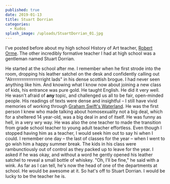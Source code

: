 ```yaml
---
published: true
date: 2019-01-13
title: Stuart Dorrian
categories:
  - Kudos
splash_image: /uploads/StuartDorrian_01.jpg
---
```

I've posted before about my high school History of Art teacher, [Robert Orme](https://www.lucashaley.com/amp/robert-orme.html). The other incredibly formative teacher I had at high school was a gentleman named Stuart Dorrian.

He started at the school after me. I remember when he first strode into the room, dropping his leather satchel on the desk and confidently calling out "Alrrrrrrrrrrrrrrrrrright lads" in his dense scottish brogue. I had never seen anything like him. And knowing what I know now about joining a new class of kids, his entrance was pure gold.
He taught English. He did it very well. He wasn't afraid of <strong>any</strong> topic, and challenged us all to be fair, open-minded people. His readings of texts were dense and insightful – I still have vivid memories of working through <a rel="nofollow" href="https://en.wikipedia.org/wiki/Waterland_(novel)">Graham Swift's Waterland</a>. He was the first person I knew who made talking about homosexuality not a big deal, which for a sheltered 14 year-old, was a big deal in and of itself. He was funny as hell, in a very wry way.
He was also the one teacher to made the transition from grade school teacher to young adult teacher effortless. Even though I stopped having him as a teacher, I would seek him out to say hi when I could. I remember one day – the last of classes for the year – when I went to go wish him a happy summer break. The kids in his class were rambunctiously out of control as they packed up to leave for the year. I asked if he was okay, and without a word he gently opened his leather satchel to reveal a small bottle of whiskey. "Oh, I'll be fine," he said with a wink.
As far as I can tell, he's now the head of one of the departments at school. He would be awesome at it.
So hat's off to Stuart Dorrian. I would be lucky to be the teacher he is.
